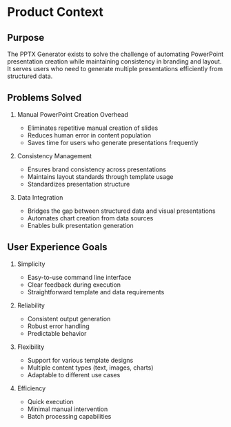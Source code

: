 # Product Context

## Purpose
The PPTX Generator exists to solve the challenge of automating PowerPoint presentation creation while maintaining consistency in branding and layout. It serves users who need to generate multiple presentations efficiently from structured data.

## Problems Solved
1. Manual PowerPoint Creation Overhead
   - Eliminates repetitive manual creation of slides
   - Reduces human error in content population
   - Saves time for users who generate presentations frequently

2. Consistency Management
   - Ensures brand consistency across presentations
   - Maintains layout standards through template usage
   - Standardizes presentation structure

3. Data Integration
   - Bridges the gap between structured data and visual presentations
   - Automates chart creation from data sources
   - Enables bulk presentation generation

## User Experience Goals
1. Simplicity
   - Easy-to-use command line interface
   - Clear feedback during execution
   - Straightforward template and data requirements

2. Reliability
   - Consistent output generation
   - Robust error handling
   - Predictable behavior

3. Flexibility
   - Support for various template designs
   - Multiple content types (text, images, charts)
   - Adaptable to different use cases

4. Efficiency
   - Quick execution
   - Minimal manual intervention
   - Batch processing capabilities
